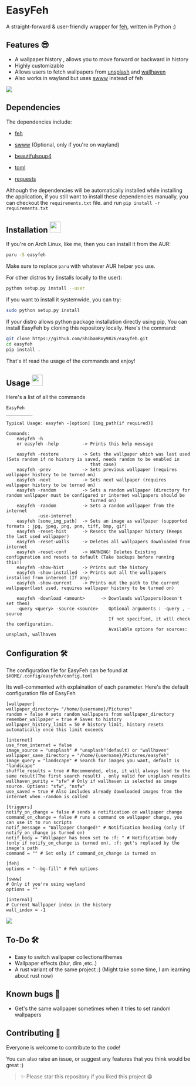 # EasyFeh 

A straight-forward & user-friendly wrapper for [feh](https://github.com/derf/feh), written in Python :)

## Features 😎

- A wallpaper history , allows you to move forward or backward in history
- Highly customizable
- Allows users to fetch wallpapers from [unsplash](https://unsplash.com/) and [wallhaven](https://wallhaven.cc/)
- Also works in wayland but uses [swww](https://github.com/LGFae/swww) instead of feh

<img src="https://user-images.githubusercontent.com/73097560/115834477-dbab4500-a447-11eb-908a-139a6edaec5c.gif">

## Dependencies

The dependencies include: 

- [feh](https://github.com/derf/feh)

- [swww](https://github.com/LGFae/swww) (Optional, only if you're on wayland)

- [beautifulsoup4](https://pypi.org/project/beautifulsoup4/)

- [toml](https://pypi.org/project/toml/)

- [requests](https://pypi.org/project/requests/)

Although the dependencies will be automatically installed while installing the application, if you still want to install these dependencies manually, you can checkout the `requirements.txt` file. and run `pip install -r requirements.txt`

<h2>
    Installation <img src="https://github.com/Anmol-Baranwal/Cool-GIFs-For-GitHub/assets/74038190/7b282ec6-fcc3-4600-90a7-2c3140549f58" width="30">
</h2>

If you're on Arch Linux, like me, then you can install it from the AUR:
```bash
paru -S easyfeh
```
Make sure to replace `paru` with whatever AUR helper you use.

For other distros try (installs locally to the user):
```bash
python setup.py install --user
```
if you want to install it systemwide, you can try:
```bash
sudo python setup.py install
```

If your distro allows python package installation directly using pip,
You can install EasyFeh by cloning this repository locally.
Here's the command:
```bash
git clone https://github.com/ShibamRoy9826/easyfeh.git
cd easyfeh
pip install .
```
That's it! read the usage of the commands and enjoy!

<h2>
    Usage <img src="https://github.com/Anmol-Baranwal/Cool-GIFs-For-GitHub/assets/74038190/7b282ec6-fcc3-4600-90a7-2c3140549f58" width="30">
</h2>

Here's a list of all the commands
```text
EasyFeh
__________

Typical Usage: easyfeh -[option] [img_path(if required)]

Commands:
    easyfeh -h 
    or easyfeh -help         -> Prints this help message

    easyfeh -restore         -> Sets the wallpaper which was last used (Sets random if no history is saved, needs random to be enabled in 
                                that case)
    easyfeh -prev            -> Sets previous wallpaper (requires wallpaper history to be turned on)
    easyfeh -next            -> Sets next wallpaper (requires wallpaper history to be turned on)
    easyfeh -random          -> Sets a random wallpaper (directory for random wallpaper must be configured or internet wallpapers should be 
                                turned on)
    easyfeh -random          -> Sets a random wallpaper from the internet
            -use-internet       
    easyfeh [some_img_path]  -> Sets an image as wallpaper (supported formats : jpg, jpeg, png, pnm, tiff, bmp, gif)
    easyfeh -reset-hist      -> Resets the wallpaper history (Keeps the last used wallpaper)
    easyfeh -reset-walls     -> Deletes all wallpapers downloaded from internet
    easyfeh -reset-conf      -> WARNING! Deletes Existing configuration and resets to default (Take backups before running this!)
    easyfeh -show-hist       -> Prints out the history
    easyfeh -show-installed  -> Prints out all the wallpapers installed from internet (If any)
    easyfeh -show-current    -> Prints out the path to the current wallpaper(last used, requires wallpaper history to be turned on)

    easyfeh -download <amount>      -> Downloads wallpapers(Doesn't set them)
    -query <query> -source <source>    Optional arguments : -query , -source
                                       If not specified, it will check the configuration.
                                       Available options for sources: unsplash, wallhaven

```


## Configuration 🛠️

The configuration file for EasyFeh can be found at `$HOME/.config/easyfeh/config.toml`

Its well-commented with explaination of each parameter. Here's the default configuration file of EasyFeh

```text
[wallpaper]
wallpaper_directory= "/home/{username}/Pictures"
random = false # sets random wallpapers from wallpaper_directory
remember_wallpaper = true # Saves to history 
wallpaper_history_limit = 50 # history limit, history resets automatically once this limit exceeds

[internet]
use_from_internet = false
image_source = "unsplash" # "unsplash"(default) or "wallhaven"
wallpaper_save_directory = "/home/{username}/Pictures/easyfeh"
image_query = "landscape" # Search for images you want, default is "landscape" 
shuffle_results = true # Recommended, else, it will always lead to the same result(The first search result) , only valid for unsplash results
wallhaven_purity = "sfw" # Only if wallhaven is selected as image source. Options: "sfw", "nsfw"
use_saved = true # Also includes already downloaded images from the internet when -random is called

[triggers]
notify_on_change = false # sends a notification on wallpaper change
command_on_change = false # runs a command on wallpaper change, you can use it to run scripts
notif_message = "Wallpaper Changed!" # Notification heading (only if notify_on_change is turned on)
notif_body = "Wallpaper has been set to :f: " # Notification body (only if notify_on_change is turned on), :f: get's replaced by the image's path
command = "" # Set only if command_on_change is turned on

[feh]
options = "--bg-fill" # Feh options

[swww]
# Only if you're using wayland
options = ""

[internal]
# Current Wallpaper index in the history
wall_index = -1
```
<img src="https://user-images.githubusercontent.com/73097560/115834477-dbab4500-a447-11eb-908a-139a6edaec5c.gif">

## To-Do 🛠️
- Easy to switch wallpaper collections/themes
- Wallpaper effects (blur, dim ,etc..)
- A rust variant of the same project :) (Might take some time, I am learning about rust now)

## Known bugs 🐞
- Get's the same wallpaper sometimes when it tries to set random wallpapers

## Contributing 🤝

Everyone is welcome to contribute to the code!

You can also raise an issue, or suggest any features that you think would be great :)

> ✨ Please star this repository if you liked this project 😁


